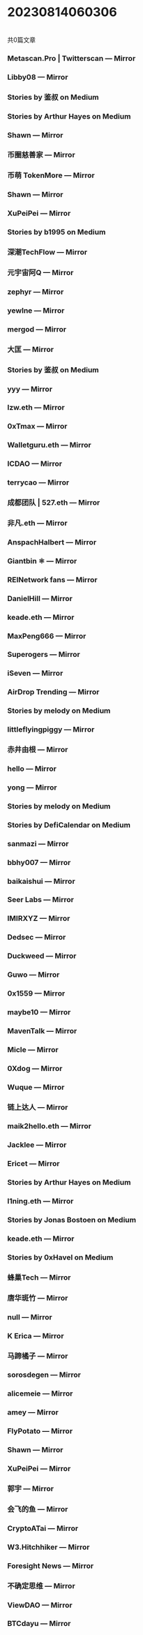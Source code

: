 <h1>20230814060306</h1><br/>共0篇文章


###  Metascan.Pro | Twitterscan — Mirror







###  Libby08 — Mirror









###  Stories by 鉴叔 on Medium









###  Stories by Arthur Hayes on Medium







###  Shawn — Mirror











###  币圈慈善家 — Mirror







###  币萌 TokenMore — Mirror







###  Shawn — Mirror







###  XuPeiPei — Mirror













###  Stories by b1995 on Medium







###  深潮TechFlow — Mirror













###  元宇宙阿Q — Mirror







###  zephyr — Mirror







###  yewlne — Mirror









###  mergod — Mirror













###  大匡 — Mirror







###  Stories by 鉴叔 on Medium









###  yyy — Mirror













###  lzw.eth — Mirror







###  0xTmax — Mirror







###  Walletguru.eth — Mirror







###  ICDAO — Mirror







###  terrycao — Mirror









###  成都团队 | 527.eth — Mirror









###  非凡.eth — Mirror













###  AnspachHalbert — Mirror











###  Giantbin ⚛ — Mirror







###  REINetwork fans — Mirror











###  DanielHill — Mirror









###  keade.eth — Mirror







###  MaxPeng666 — Mirror















###  Superogers — Mirror







###  iSeven — Mirror













###  AirDrop Trending — Mirror









###  Stories by melody on Medium









###  littleflyingpiggy — Mirror







###  赤井由根 — Mirror







###  hello — Mirror







###  yong — Mirror













###  Stories by melody on Medium







###  Stories by DefiCalendar on Medium







###  sanmazi — Mirror













###  bbhy007 — Mirror







###  baikaishui — Mirror









###  Seer Labs — Mirror











###  IMIRXYZ — Mirror











###  Dedsec — Mirror









###  Duckweed — Mirror







###  Guwo — Mirror











###  0x1559 — Mirror



















###  maybe10 — Mirror







###  MavenTalk — Mirror







###  Micle — Mirror











###  0Xdog — Mirror













###  Wuque — Mirror







###  链上达人 — Mirror









###  maik2hello.eth — Mirror







###  Jacklee — Mirror







###  Ericet — Mirror









###  Stories by Arthur Hayes on Medium







###  l1ning.eth — Mirror







###  Stories by Jonas Bostoen on Medium







###  keade.eth — Mirror









###  Stories by 0xHavel on Medium









###  蜂巢Tech — Mirror







###  唐华斑竹 — Mirror







###  null — Mirror













###  K Erica — Mirror









###  马蹄橘子 — Mirror









###  sorosdegen — Mirror







###  alicemeie — Mirror









###  amey — Mirror







###  FlyPotato — Mirror









###  Shawn — Mirror







###  XuPeiPei — Mirror







###  郭宇 — Mirror







###  会飞的鱼 — Mirror













###  CryptoATai — Mirror







###  W3.Hitchhiker — Mirror







###  Foresight News — Mirror









###  不确定思维 — Mirror









###  ViewDAO — Mirror







###  BTCdayu — Mirror





